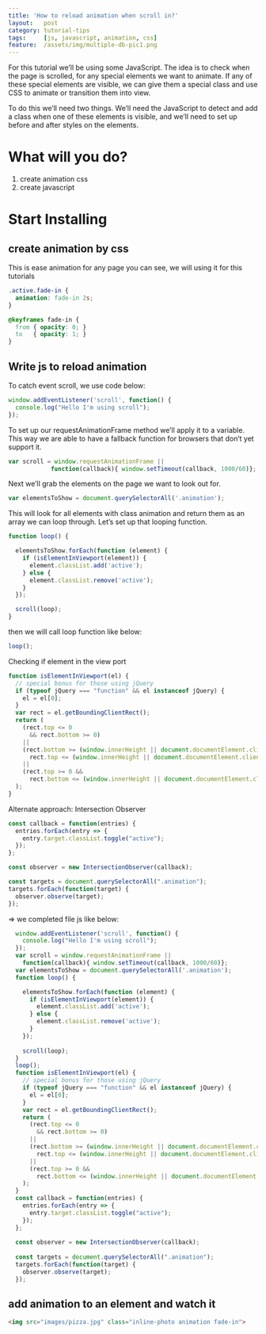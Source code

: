 ```yaml
---
title: 'How to reload animation when scroll in?'
layout:   post
category: tutorial-tips
tags:     [js, javascript, animation, css]
feature:  /assets/img/multiple-db-pic1.png
---
```

For this tutorial we’ll be using some JavaScript. 
The idea is to check when the page is scrolled, for any special elements we want to animate. If any of these special elements are visible, we can give them a special class and use CSS to animate or transition them into view.

To do this we’ll need two things. We’ll need the JavaScript to detect and add a class when one of these elements is visible, and we’ll need to set up before and after styles on the elements.
<!--more-->

# What will you do?
1. create animation css
2. create javascript

# Start Installing
## create animation by css
This is ease animation for any page you can see, we will using it for this tutorials
```css
.active.fade-in {
  animation: fade-in 2s;
}

@keyframes fade-in {
  from { opacity: 0; }
  to   { opacity: 1; }
}
```

## Write js to reload animation 
To catch event scroll, we use code below:
```js
window.addEventListener('scroll', function() {
  console.log("Hello I'm using scroll");
});
```

To set up our requestAnimationFrame method we’ll apply it to a variable. This way we are able to have a fallback function for browsers that don’t yet support it.
```js
var scroll = window.requestAnimationFrame ||
            function(callback){ window.setTimeout(callback, 1000/60)};
```

Next we’ll grab the elements on the page we want to look out for.
```js
var elementsToShow = document.querySelectorAll('.animation');
```

This will look for all elements with class animation and return them as an array we can loop through.
Let’s set up that looping function.

```js
function loop() {

  elementsToShow.forEach(function (element) {
    if (isElementInViewport(element)) {
      element.classList.add('active');
    } else {
      element.classList.remove('active');
    }
  });

  scroll(loop);
}
```

then we will call loop function like below: 
```js
loop();
```

Checking if element in the view port 
```js
function isElementInViewport(el) {
  // special bonus for those using jQuery
  if (typeof jQuery === "function" && el instanceof jQuery) {
    el = el[0];
  }
  var rect = el.getBoundingClientRect();
  return (
    (rect.top <= 0
      && rect.bottom >= 0)
    ||
    (rect.bottom >= (window.innerHeight || document.documentElement.clientHeight) &&
      rect.top <= (window.innerHeight || document.documentElement.clientHeight))
    ||
    (rect.top >= 0 &&
      rect.bottom <= (window.innerHeight || document.documentElement.clientHeight))
  );
}
```

Alternate approach: Intersection Observer
```js
const callback = function(entries) {
  entries.forEach(entry => {
    entry.target.classList.toggle("active");
  });
};

const observer = new IntersectionObserver(callback);

const targets = document.querySelectorAll(".animation");
targets.forEach(function(target) {
  observer.observe(target);
});
```

=> we completed file js like below:
```js
  window.addEventListener('scroll', function() {
    console.log("Hello I'm using scroll");
  });
  var scroll = window.requestAnimationFrame ||
    function(callback){ window.setTimeout(callback, 1000/60)};
  var elementsToShow = document.querySelectorAll('.animation');
  function loop() {

    elementsToShow.forEach(function (element) {
      if (isElementInViewport(element)) {
        element.classList.add('active');
      } else {
        element.classList.remove('active');
      }
    });
  
    scroll(loop);
  }
  loop();
  function isElementInViewport(el) {
    // special bonus for those using jQuery
    if (typeof jQuery === "function" && el instanceof jQuery) {
      el = el[0];
    }
    var rect = el.getBoundingClientRect();
    return (
      (rect.top <= 0
        && rect.bottom >= 0)
      ||
      (rect.bottom >= (window.innerHeight || document.documentElement.clientHeight) &&
        rect.top <= (window.innerHeight || document.documentElement.clientHeight))
      ||
      (rect.top >= 0 &&
        rect.bottom <= (window.innerHeight || document.documentElement.clientHeight))
    );
  }
  const callback = function(entries) {
    entries.forEach(entry => {
      entry.target.classList.toggle("active");
    });
  };
  
  const observer = new IntersectionObserver(callback);
  
  const targets = document.querySelectorAll(".animation");
  targets.forEach(function(target) {
    observer.observe(target);
  });
```

## add animation to an element and watch it
```html
<img src="images/pizza.jpg" class="inline-photo animation fade-in">
```
